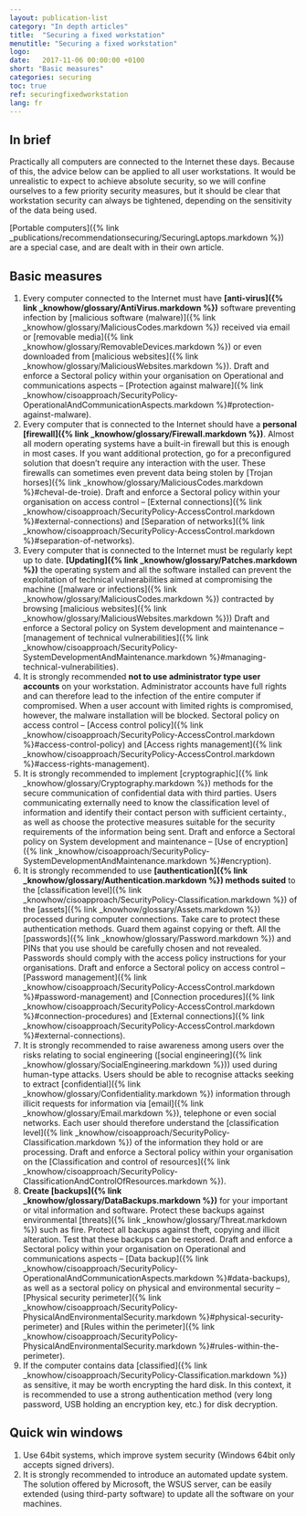 ```yaml
---
layout: publication-list
category: "In depth articles"
title:  "Securing a fixed workstation"
menutitle: "Securing a fixed workstation"
logo:
date:   2017-11-06 00:00:00 +0100
short: "Basic measures"
categories: securing
toc: true
ref: securingfixedworkstation
lang: fr
---
```

## In brief

Practically all computers are connected to the Internet these days. Because of this, the advice below can be applied to all user workstations. It would be unrealistic to expect to achieve absolute security, so we will confine ourselves to a few priority security measures, but it should be clear that workstation security can always be tightened, depending on the sensitivity of the data being used.

[Portable computers]({% link _publications/recommendationsecuring/SecuringLaptops.markdown %}) are a special case, and are dealt with in their own article.

## Basic measures

1. Every computer connected to the Internet must have **[anti-virus]({% link _knowhow/glossary/AntiVirus.markdown %})** software preventing infection by [malicious software (malware)]({% link _knowhow/glossary/MaliciousCodes.markdown %}) received via email or [removable media]({% link _knowhow/glossary/RemovableDevices.markdown %}) or even downloaded from [malicious websites]({% link _knowhow/glossary/MaliciousWebsites.markdown %}). Draft and enforce a Sectoral policy within your organisation on Operational and communications aspects – [Protection against malware]({% link _knowhow/cisoapproach/SecurityPolicy-OperationalAndCommunicationAspects.markdown %}#protection-against-malware).
2. Every computer that is connected to the Internet should have a **personal [firewall]({% link _knowhow/glossary/Firewall.markdown %})**. Almost all modern operating systems have a built-in firewall but this is enough in most cases. If you want additional protection, go for a preconfigured solution that doesn’t require any interaction with the user. These firewalls can sometimes even prevent data being stolen by [Trojan horses]({% link _knowhow/glossary/MaliciousCodes.markdown %}#cheval-de-troie). Draft and enforce a Sectoral policy within your organisation on access control – [External connections]({% link _knowhow/cisoapproach/SecurityPolicy-AccessControl.markdown %}#external-connections) and [Separation of networks]({% link _knowhow/cisoapproach/SecurityPolicy-AccessControl.markdown %}#separation-of-networks).
3. Every computer that is connected to the Internet must be regularly kept up to date. **[Updating]({% link _knowhow/glossary/Patches.markdown %})** the operating system and all the software installed can  prevent the exploitation of technical vulnerabilities aimed at compromising the machine ([malware or infections]({% link _knowhow/glossary/MaliciousCodes.markdown %}) contracted by browsing [malicious websites]({% link _knowhow/glossary/MaliciousWebsites.markdown %})) Draft and enforce a Sectoral policy on System development and maintenance – [management of technical vulnerabilities]({% link _knowhow/cisoapproach/SecurityPolicy-SystemDevelopmentAndMaintenance.markdown %}#managing-technical-vulnerabilities).
4. It is strongly recommended **not to use administrator type user accounts** on your workstation. Administrator accounts have full rights and can therefore lead to the infection of the entire computer if compromised. When a user account with limited rights is compromised, however, the malware installation will be blocked. Sectoral policy on access control – [Access control policy]({% link _knowhow/cisoapproach/SecurityPolicy-AccessControl.markdown %}#access-control-policy) and [Access rights management]({% link _knowhow/cisoapproach/SecurityPolicy-AccessControl.markdown %}#access-rights-management).
5. It is strongly recommended to implement [cryptographic]({% link _knowhow/glossary/Cryptography.markdown %}) methods for the secure communication of confidential data with third parties. Users communicating externally need to know the classification level of information and identify their contact person with sufficient certainty., as well as choose the protective measures suitable for the security requirements of the information being sent. Draft and enforce a Sectoral policy on System development and maintenance – [Use of encryption]({% link _knowhow/cisoapproach/SecurityPolicy-SystemDevelopmentAndMaintenance.markdown %}#encryption).
6. It is strongly recommended to use **[authentication]({% link _knowhow/glossary/Authentication.markdown %}) methods suited** to the [classification level]({% link _knowhow/cisoapproach/SecurityPolicy-Classification.markdown %}) of the [assets]({% link _knowhow/glossary/Assets.markdown %}) processed during computer connections. Take care to protect these authentication methods. Guard them against copying or theft. All the [passwords]({% link _knowhow/glossary/Password.markdown %}) and PINs that you use should be carefully chosen and not revealed. Passwords should comply with the access policy instructions for your organisations. Draft and enforce a Sectoral policy on access control – [Password management]({% link _knowhow/cisoapproach/SecurityPolicy-AccessControl.markdown %}#password-management) and [Connection procedures]({% link _knowhow/cisoapproach/SecurityPolicy-AccessControl.markdown %}#connection-procedures) and [External connections]({% link _knowhow/cisoapproach/SecurityPolicy-AccessControl.markdown %}#external-connections).
7. It is strongly recommended to raise awareness among users over the risks relating to social engineering ([social engineering]({% link _knowhow/glossary/SocialEngineering.markdown %})) used during human-type attacks. Users should be able to recognise attacks seeking to extract [confidential]({% link _knowhow/glossary/Confidentiality.markdown %}) information through illicit requests for information via [email]({% link _knowhow/glossary/Email.markdown %}), telephone or even social networks. Each user should therefore understand the [classification level]({% link _knowhow/cisoapproach/SecurityPolicy-Classification.markdown %}) of the information they hold or are processing. Draft and enforce a Sectoral policy within your organisation on the [Classification and control of resources]({% link _knowhow/cisoapproach/SecurityPolicy-ClassificationAndControlOfResources.markdown %}).
8. **Create [backups]({% link _knowhow/glossary/DataBackups.markdown %})** for your important or vital information and software. Protect these backups against environmental [threats]({% link _knowhow/glossary/Threat.markdown %}) such as fire. Protect all backups against theft, copying and illicit alteration. Test that these backups can be restored. Draft and enforce a Sectoral policy within your organisation on Operational and communications aspects – [Data backup]({% link _knowhow/cisoapproach/SecurityPolicy-OperationalAndCommunicationAspects.markdown %}#data-backups), as well as a sectoral policy on physical and environmental security – [Physical security perimeter]({% link _knowhow/cisoapproach/SecurityPolicy-PhysicalAndEnvironmentalSecurity.markdown %}#physical-security-perimeter) and [Rules within the perimeter]({% link _knowhow/cisoapproach/SecurityPolicy-PhysicalAndEnvironmentalSecurity.markdown %}#rules-within-the-perimeter).
9. If the computer contains data [classified]({% link _knowhow/cisoapproach/SecurityPolicy-Classification.markdown %}) as sensitive, it may be worth encrypting the hard disk. In this context, it is recommended to use a strong authentication method (very long password, USB holding an encryption key, etc.) for disk decryption.

## Quick win windows

1. Use 64bit systems, which improve system security (Windows 64bit only accepts signed drivers).
2. It is strongly recommended to introduce an automated update system. The solution offered by Microsoft, the WSUS server, can be easily extended (using third-party software) to update all the software on your machines.

